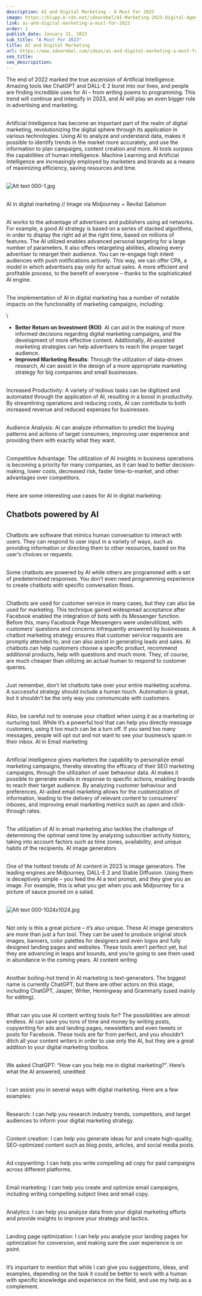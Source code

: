 ```yaml
---
description: AI and Digital Marketing - A Must For 2023
image: https://blupp.b-cdn.net/idearebel/AI-Marketing-2023-Digital-Agency-1.jpeg?quality=80&width=800
link: ai-and-digital-marketing-a-must-for-2023
order: 1
publish_date: January 31, 2023
sub_title: "A Must For 2023"
title: AI and Digital Marketing
url: https://www.idearebel.com/ideas/ai-and-digital-marketing-a-must-for-2023/
seo_title:
seo_descripition:
---
```

The end of 2022 marked the true ascension of Artificial Intelligence. Amazing tools like ChatGPT and DALL-E 2 burst into our lives, and people are finding incredible uses for AI – from writing poems to programming. This trend will continue and intensify in 2023, and AI will play an even bigger role in advertising and marketing.

\
Artificial Intelligence has become an important part of the realm of digital marketing, revolutionizing the digital sphere through its application in various technologies. Using AI to analyze and understand data, makes it possible to identify trends in the market more accurately, and use the information to plan campaigns, content creation and more. AI tools surpass the capabilities of human intelligence. Machine Learning and Artificial Intelligence are increasingly employed by marketers and brands as a means of maximizing efficiency, saving resources and time.

\
![Alt text](https://blupp.b-cdn.net/idearebel/000-1.jpg?quality=80&width=800?quality=80&width=800 "a title")
000-1.jpg

\
AI in digital marketing // Image via Midjourney + Revital Salomon

\
AI works to the advantage of advertisers and publishers using ad networks. For example, a good AI strategy is based on a series of stacked algorithms, in order to display the right ad at the right time, based on millions of features. The AI utilized enables advanced personal targeting for a large number of parameters. It also offers retargeting abilities, allowing every advertiser to retarget their audience. You can re-engage high intent audiences with push notifications actively. This way, we can offer CPA, a model in which advertisers pay only for actual sales. A more efficient and profitable process, to the benefit of everyone – thanks to the sophisticated AI engine.

\
The implementation of AI in digital marketing has a number of notable impacts on the functionality of marketing campaigns, including:

\
- **Better Return on Investment (ROI)**: AI can aid in the making of more informed decisions regarding digital marketing campaigns, and the development of more effective content. Additionally, AI-assisted marketing strategies can help advertisers to reach the proper target audience.
- **Improved Marketing Results**: Through the utilization of data-driven research, AI can assist in the design of a more appropriate marketing strategy for big companies and small businesses.

\
Increased Productivity: A variety of tedious tasks can be digitized and automated through the application of AI, resulting in a boost in productivity. By streamlining operations and reducing costs, AI can contribute to both increased revenue and reduced expenses for businesses.

\
Audience Analysis: AI can analyze information to predict the buying patterns and actions of target consumers, improving user experience and providing them with exactly what they want.

\
Competitive Advantage: The utilization of AI insights in business operations is becoming a priority for many companies, as it can lead to better decision-making, lower costs, decreased risk, faster time-to-market, and other advantages over competitors.

\
Here are some interesting use cases for AI in digital marketing:
## Chatbots powered by AI

\
Chatbots are software that mimics human conversation to interact with users. They can respond to user input in a variety of ways, such as providing information or directing them to other resources, based on the user’s choices or requests.

\
Some chatbots are powered by AI while others are programmed with a set of predetermined responses. You don’t even need programming experience to create chatbots with specific conversation flows.

\
Chatbots are used for customer service in many cases, but they can also be used for marketing. This technique gained widespread acceptance after Facebook enabled the integration of bots with its Messenger function. Before this, many Facebook Page Messengers were underutilized, with customers’ questions and concerns infrequently answered by businesses. A chatbot marketing strategy ensures that customer service requests are promptly attended to, and can also assist in generating leads and sales. AI chatbots can help customers choose a specific product, recommend additional products, help with questions and much more. They, of course, are much cheaper than utilizing an actual human to respond to customer queries.

\
Just remember, don’t let chatbots take over your entire marketing scehma. A successful strategy should include a human touch. Automation is great, but it shouldn’t be the only way you communicate with customers.

\
Also, be careful not to overuse your chatbot when using it as a marketing or nurturing tool. While it’s a powerful tool that can help you directly message customers, using it too much can be a turn off. If you send too many messages, people will opt out and not want to see your business’s spam in their inbox.
AI in Email marketing

\
Artificial intelligence gives marketers the capability to personalize email marketing campaigns, thereby elevating the efficacy of their SEO marketing campaigns, through the utilization of user behaviour data. AI makes it possible to generate emails in response to specific actions, enabling brands to reach their target audience. By analyzing customer behaviour and preferences, AI-aided email marketing allows for the customization of information, leading to the delivery of relevant content to consumers’ inboxes, and improving email marketing metrics such as open and click-through rates.

\
The utilization of AI in email marketing also tackles the challenge of determining the optimal send time by analyzing subscriber activity history, taking into account factors such as time zones, availability, and unique habits of the recipients.
AI image generators

\
One of the hottest trends of AI content in 2023 is image generators. The leading engines are Midjourney, DALL-E 2 and Stable Diffusion. Using them is deceptively simple – you feed the AI a text prompt, and they give you an image. For example, this is what you get when you ask Midjourney for a picture of sauce poured on a salad.

\
![Alt text](https://blupp.b-cdn.net/idearebel/000-1024x1024.jpg?quality=80&width=800?quality=80&width=800 "a title")
000-1024x1024.jpg

\
Not only is this a great picture – it’s also unique. These AI image generators are more than just a fun tool. They can be used to produce original stock images, banners, color palettes for designers and even logos and fully designed landing pages and websites. These tools aren’t perfect yet, but they are advancing in leaps and bounds, and you’re going to see them used in abundance in the coming years.
AI content writing

\
Another boiling-hot trend in AI marketing is text-generators. The biggest name is currently ChatGPT, but there are other actors on this stage, including ChatGPT, Jasper, Writer, Hemingway and Grammarly (used mainly for editing).

\
What can you use AI content writing tools for? The possibilities are almost endless. AI can save you tons of time and money by writing posts, copywriting for ads and landing pages, newsletters and even tweets or posts for Facebook. These tools are far from perfect, and you shouldn’t ditch all your content writers in order to use only the AI, but they are a great addition to your digital marketing toolbox.

\
We asked ChatGPT: “How can you help me in digital marketing?”. Here’s what the AI answered, unedited:

\
I can assist you in several ways with digital marketing. Here are a few examples:

\
Research: I can help you research industry trends, competitors, and target audiences to inform your digital marketing strategy.

\
Content creation: I can help you generate ideas for and create high-quality, SEO-optimized content such as blog posts, articles, and social media posts.

\
Ad copywriting: I can help you write compelling ad copy for paid campaigns across different platforms.

\
Email marketing: I can help you create and optimize email campaigns, including writing compelling subject lines and email copy.

\
Analytics: I can help you analyze data from your digital marketing efforts and provide insights to improve your strategy and tactics.

\
Landing page optimization: I can help you analyze your landing pages for optimization for conversion, and making sure the user experience is on point.

\
It’s important to mention that while I can give you suggestions, ideas, and examples, depending on the task it could be better to work with a human with specific knowledge and experience on the field, and use my help as a complement.

